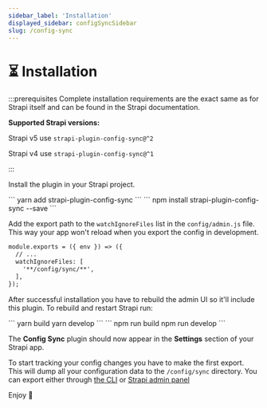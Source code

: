 ```yaml
---
sidebar_label: 'Installation'
displayed_sidebar: configSyncSidebar
slug: /config-sync
---
```


# ⏳ Installation

:::prerequisites
Complete installation requirements are the exact same as for Strapi itself and can be found in the Strapi documentation.

**Supported Strapi versions:**

Strapi v5 use `strapi-plugin-config-sync@^2`

Strapi v4 use `strapi-plugin-config-sync@^1`

:::

Install the plugin in your Strapi project.

<Tabs groupId="yarn-npm">
  <TabItem value="yarn" label="Yarn">
    ```
    yarn add strapi-plugin-config-sync
    ```
  </TabItem>
  <TabItem value="npm" label="NPM">
    ```
    npm install strapi-plugin-config-sync --save
    ```
  </TabItem>
</Tabs>
 
Add the export path to the `watchIgnoreFiles` list in the `config/admin.js` file.
This way your app won't reload when you export the config in development.

```md title="config/admin.js"
module.exports = ({ env }) => ({
  // ...
  watchIgnoreFiles: [
    '**/config/sync/**',
  ],
});
```

After successful installation you have to rebuild the admin UI so it'll include this plugin. To rebuild and restart Strapi run:

<Tabs groupId="yarn-npm">
  <TabItem value="yarn" label="Yarn">
    ```
    yarn build
    yarn develop
    ```
  </TabItem>
  <TabItem value="npm" label="NPM">
    ```
    npm run build
    npm run develop
    ```
  </TabItem>
</Tabs>

The **Config Sync** plugin should now appear in the **Settings** section of your Strapi app.

To start tracking your config changes you have to make the first export. This will dump all your configuration data to the `/config/sync` directory. You can export either through [the CLI](/config-sync/cli) or [Strapi admin panel](/config-sync/admin-gui)

Enjoy 🎉
